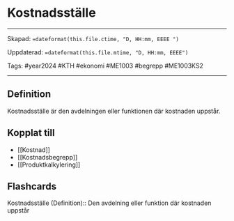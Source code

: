 # Kostnadsställe

---
Skapad: `=dateformat(this.file.ctime, "D, HH:mm, EEEE ")`

Uppdaterad: `=dateformat(this.file.mtime, "D, HH:mm, EEEE")`

Tags: #year2024 #KTH #ekonomi #ME1003 #begrepp #ME1003KS2

---

## Definition

Kostnadsställe är den avdelningen eller funktionen där kostnaden uppstår.

## Kopplat till

- [[Kostnad]]
- [[Kostnadsbegrepp]]
- [[Produktkalkylering]]

## Flashcards

Kostnadsställe (Definition):: Den avdelning eller funktion där kostnaden uppstår
<!--SR:!2024-03-04,14,290!2024-03-07,17,292-->
